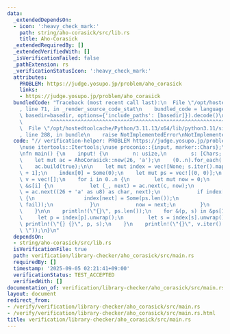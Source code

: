 ```yaml
---
data:
  _extendedDependsOn:
  - icon: ':heavy_check_mark:'
    path: string/aho-corasick/src/lib.rs
    title: Aho-Corasick
  _extendedRequiredBy: []
  _extendedVerifiedWith: []
  _isVerificationFailed: false
  _pathExtension: rs
  _verificationStatusIcon: ':heavy_check_mark:'
  attributes:
    PROBLEM: https://judge.yosupo.jp/problem/aho_corasick
    links:
    - https://judge.yosupo.jp/problem/aho_corasick
  bundledCode: "Traceback (most recent call last):\n  File \"/opt/hostedtoolcache/Python/3.11.13/x64/lib/python3.11/site-packages/onlinejudge_verify/documentation/build.py\"\
    , line 71, in _render_source_code_stat\n    bundled_code = language.bundle(stat.path,\
    \ basedir=basedir, options={'include_paths': [basedir]}).decode()\n          \
    \         ^^^^^^^^^^^^^^^^^^^^^^^^^^^^^^^^^^^^^^^^^^^^^^^^^^^^^^^^^^^^^^^^^^^^^^^^^^^^^^^^^\n\
    \  File \"/opt/hostedtoolcache/Python/3.11.13/x64/lib/python3.11/site-packages/onlinejudge_verify/languages/rust.py\"\
    , line 288, in bundle\n    raise NotImplementedError\nNotImplementedError\n"
  code: "// verification-helper: PROBLEM https://judge.yosupo.jp/problem/aho_corasick\n\
    \nuse itertools::Itertools;\nuse proconio::{input, marker::Chars};\n\nuse aho_corasick::AhoCorasick;\n\
    \nfn main() {\n    input! {\n        n: usize,\n        s: [Chars; n],\n    }\n\
    \    let mut ac = AhoCorasick::new(26, 'a');\n    (0..n).for_each(|i| ac.insert(&s[i]));\n\
    \    ac.build(true);\n\n    let mut index = vec![None; s.iter().map(|s| s.len()).sum::<usize>()\
    \ + 1];\n    index[0] = Some(0);\n    let mut ps = vec![(0, 0)];\n    let mut\
    \ v = vec![];\n    for i in 0..n {\n        let mut now = 0;\n        for &c in\
    \ &s[i] {\n            let (_, next) = ac.next(c, now);\n            let (_, fail)\
    \ = ac.next((26 + 'a' as u8) as char, next);\n            if index[next].is_none()\
    \ {\n                index[next] = Some(ps.len());\n                ps.push((now,\
    \ fail));\n            }\n            now = next;\n        }\n        v.push(now);\n\
    \    }\n\n    println!(\"{}\", ps.len());\n    for &(p, s) in &ps[1..] {\n   \
    \     let p = index[p].unwrap();\n        let s = index[s].unwrap();\n       \
    \ println!(\"{} {}\", p, s);\n    }\n    println!(\"{}\", v.iter().map(|&v| index[v].unwrap()).join(\"\
    \ \"));\n}\n"
  dependsOn:
  - string/aho-corasick/src/lib.rs
  isVerificationFile: true
  path: verification/library-checker/aho_corasick/src/main.rs
  requiredBy: []
  timestamp: '2025-09-05 02:21:41+09:00'
  verificationStatus: TEST_ACCEPTED
  verifiedWith: []
documentation_of: verification/library-checker/aho_corasick/src/main.rs
layout: document
redirect_from:
- /verify/verification/library-checker/aho_corasick/src/main.rs
- /verify/verification/library-checker/aho_corasick/src/main.rs.html
title: verification/library-checker/aho_corasick/src/main.rs
---
```

